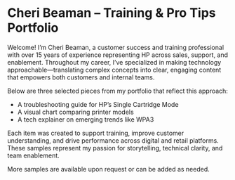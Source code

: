 # Cheri Beaman – Training & Pro Tips Portfolio

Welcome! I’m Cheri Beaman, a customer success and training professional with over 15 years of experience representing HP across sales, support, and enablement. Throughout my career, I’ve specialized in making technology approachable—translating complex concepts into clear, engaging content that empowers both customers and internal teams.

Below are three selected pieces from my portfolio that reflect this approach:
- A troubleshooting guide for HP’s Single Cartridge Mode  
- A visual chart comparing printer models  
- A tech explainer on emerging trends like WPA3

Each item was created to support training, improve customer understanding, and drive performance across digital and retail platforms. These samples represent my passion for storytelling, technical clarity, and team enablement.

More samples are available upon request or can be added as needed.
